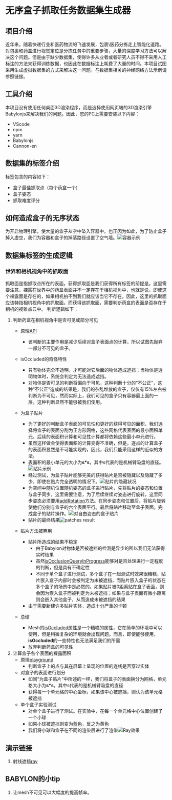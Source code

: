 **无序盒子抓取任务数据集生成器**
========================
## 项目介绍
近年来，随着快递行业和医药物流的飞速发展，包裹\医药分拣走上智能化道路。对包裹和药盒进行视觉定位是分拣任务中的重要步骤，大量的深度学习方法可以解决这个问题。但是由于缺少数据集，使得许多从业者或者研究人员不得不采用人工标注的方法来获得训练数据，也因此在数据标注上耗费了大量的时间。本项目试图采用生成虚拟数据集的方式来解决这一问题。与数据集相关的神经网络方法示例请参照链接。
## 工具介绍
本项目没有使用任何桌面3D渲染程序，而是选择使用网页端的3D渲染引擎Babylonjs来解决我们的问题。因此，您的PC上需要安装以下内容：
+ VScode
+ npm
+ yarn
+ Babylonjs
+ Cannon-en
## 数据集的标签介绍
标签包含的内容如下：
+ 盒子最佳抓取点（每个药盒一个）
+ 盒子姿态
+ 抓取难度评分
## 如何造成盒子的无序状态
为开启物理引擎，使大量的盒子从空中坠入容器中。也正因为如此，为了防止盒子掉入虚空，我们为容器和盒子的掉落路径设置了空气墙。![容器示例](./url/container.png)
## 数据集标签的生成逻辑
### 世界和相机视角中的抓取面
抓取面是指抓取点所在的表面。获得抓取面是我们获得所有标签的前提是。这里需要注意，裸露在世界中的药盒表面并不一定存在于相机视角中，也就是说，即使这个裸露面是存在的，如果相机拍不到我们就应该当它不存在。因此，这里的抓取面应该特指相机视角中的抓取面。而获得该抓取面，需要判断药盒的表面是否存在于相机的视锥点云中。
判断逻辑如下：
1. 判断药盒在相机视角中是否可见或部分可见
    + 原理[API](https://doc.babylonjs.com/features/featuresDeepDive/occlusionQueries "occlusionQueries")
        - 该判断的主要作用是减少后续对盒子表面点的计算，所以试图先抛弃一部分不可见的盒子。
    + isOccluded的奇怪特性
        - 只有物体完全不透明，才可能对它后面的物体造成遮挡；当物体是透明物体时，系统会判定为无法造成遮挡。
        - 对物体是否可见的判断将偏向于可见，这种判断十分的“不公正”，这种“不公正”造成的结果是，我们的杂乱堆放的盒子，仅仅有15%左右被判断为不可见，然而实际上，我们可见的盒子只有容器最上面的一层，这种判断显然不能够被我们使用。
    + 为盒子贴片
        - 为了更好的判断盒子表面的可见性和更好的获得可见的面积，我们选择将盒子的表面分割为正方形网格，这些网格代表表面的最小面积单元。后续的表面积计算和可见性计算都将依赖这些最小单元进行。
        - 虽然这样做会使得表面积的计算变得不准确，但是，逐点的计算盒子的表面积显然是不可能实现的，因此，我们只能采用这样的近似的方法。
        - 表面积的最小单元的大小为**s*s**，其中s代表的是机械臂吸盘的直径。![贴片示例](./url/patches.png)
        - 经过测试，为盒子贴片能够完美的获得贴片是否被隐藏以及隐藏了多少，即使在贴片完全透明的情况下。![贴片的隐藏状况](./url/patchesHide.png)
        - 为空间中随机位置随机姿态的盒子进行贴片，先将贴片的姿态和位置与盒子同步，这里需要注意，为了后续继续对姿态进行旋转，这里同步姿态必须要用[addRotation](https://doc.babylonjs.com/features/featuresDeepDive/mesh/transforms/center_origin/add_rotations)方法。在同步姿态和位置后，将贴片旋转使他们分别与盒子的六个表面平行。最后将贴片移动至盒子表面。完成盒子的贴片操作。![对自由姿态的盒子贴片](./url/patchesFreePosture.png)
        - 贴片的最终结果![patches result](./url/patchesResult.png)
    + 贴片方法被弃用
        - 贴片所造成的结果不稳定
            + 由于Babylon对物体是否被遮挡的检测是异步的所以我们无法获得实时结果
            + 虽然[isOcclusionQueryInProgress](https://doc.babylonjs.com/typedoc/classes/BABYLON.AbstractMesh#isOcclusionQueryInProgress)能够对是否处理进行一定程度的判断，但是具有不确定性
            + 不同于单个盒子进行测试，多个盒子在一起测试时效果很糟糕，贴片嵌入盒子内部时会被判定为未被遮挡，而贴片嵌入盒子的状态在多个盒子的场景中是必然的。如果贴片被0距离贴在盒子表面，则会因为嵌入盒子而被判定为未被遮挡；如果与盒子表面有微小距离则会嵌入其他盒子，从而造成未被遮挡的结果
        - 由于需要新建许多贴片实体，造成十分严重的卡顿

    + 总结
        - Mesh的[isOccluded](https://doc.babylonjs.com/features/featuresDeepDive/occlusionQueries "occlusionQueries")属性是一个糟糕的属性，它在简单的环境中可以使用，但是稍微复杂的环境就会出现问题。而且，即使能够使用，**isOccluded**的一些特性也无法满足我们的所需
        - 放弃判断药盒的可见性
2. 计算盒子各个表面的裸露面积
    + 原理[playground](https://playground.babylonjs.com/#669TCN#4)
        - 判断盒子上的点与其在屏幕上呈现的位置的连线是否穿过实体
    + 对盒子的表面进行划分
        - 如同“为盒子贴片”中所述的一样，我们将盒子的表面换分为网格，单元格大小为**s*s**，其中s代表的是机械臂吸盘的直径
        - 获得每一个单元格的中心坐标，如果该中心被遮挡，则认为该单元格被遮挡
    + 单个盒子实验测试
        - 对单个盒子进行了测试。在实验中，在每一个单元格中心位置创建了一个小球
        - 如果小球被遮挡则变为蓝色，反之为黄色
        - 我们将小球和盒子在不同的渲染层进行了渲染![Ray效果](./url/rayTest.png)

## 演示链接
1. 射线遮挡[ray](https://playground.babylonjs.com/#669TCN#4)
## BABYLON的小tip
1. 让mesh不可见可以大幅度的提高帧率。

[^1]:[3D物体渲染到2D屏幕的矩阵变换过程：模型变换（Modeling Trans）、视图变换(View Trans)和投影变换(Projection Trans)](https://zhuanlan.zhihu.com/p/466508365)